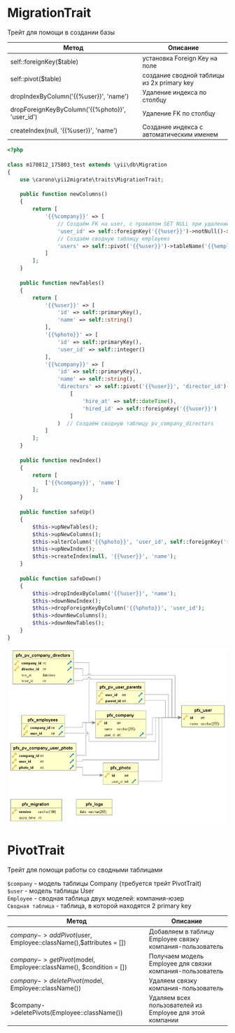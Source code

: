 MigrationTrait   
=================
Трейт для помощи в создании базы

|Метод|Описание
|------|---------
|self::foreignKey($table)|установка Foreign Key на поле  
|self::pivot($table)|создание сводной таблицы из 2х primary key
|dropIndexByColumn('{{%user}}', 'name')|Удаление индекса по столбцу
|dropForeignKeyByColumn('{{%photo}}', 'user_id')|Удаление FK по столбцу
|createIndex(null, '{{%user}}', 'name')|Создание индекса с автоматическим именем


```php
<?php

class m170812_175803_test extends \yii\db\Migration
{
    use \carono\yii2migrate\traits\MigrationTrait;

    public function newColumns()
    {
        return [
            '{{%company}}' => [
                // Создаём FK на user, с правилом SET NULL при удалении
                'user_id' => self::foreignKey('{{%user}}')->notNull()->onDeleteNull(),
                // Создаём сводную таблицу employees
                'users' => self::pivot('{{%user}}')->tableName('{{%employees}}')
            ]
        ];
    }

    public function newTables()
    {
        return [
            '{{%user}}' => [
                'id' => self::primaryKey(),
                'name' => self::string()
            ],
            '{{%photo}}' => [
                'id' => self::primaryKey(),
                'user_id' => self::integer()
            ],
            '{{%company}}' => [
                'id' => self::primaryKey(),
                'name' => self::string(),
                'directors' => self::pivot('{{%user}}', 'director_id')->columns(
                    [
                        'hire_at' => self::dateTime(),
                        'hired_id' => self::foreignKey('{{%user}}')
                    ]
                )  // Создаём сводную таблицу pv_company_directors
            ]
        ];
    }

    public function newIndex()
    {
        return [
            ['{{%company}}', 'name']
        ];
    }

    public function safeUp()
    {
        $this->upNewTables();
        $this->upNewColumns();
        $this->alterColumn('{{%photo}}', 'user_id', self::foreignKey('{{%user}}'));
        $this->upNewIndex();
        $this->createIndex(null, '{{%user}}', 'name');
    }

    public function safeDown()
    {
        $this->dropIndexByColumn('{{%user}}', 'name');
        $this->downNewIndex();
        $this->dropForeignKeyByColumn('{{%photo}}', 'user_id');
        $this->downNewColumns();
        $this->downNewTables();
    }
}
```
<p align="center">
    <img src="schema.png">
</p>

PivotTrait
==========
Трейт для помощи работы со сводными таблицами  

`$company` - модель таблицы Company (требуется трейт PivotTrait)  
`$user` - модель таблицы User  
`Employee` - сводная таблица двух моделей: компания-юзер  
`Сводная таблица` - таблица, в которой находятся 2 primary key

|Метод|Описание
|------|---------
|$company->addPivot($user, Employee::className(),$attributes = [])|Добавляем в таблицу Employee связку компания-пользователь
|$company->getPivot($model, Employee::className(), $condition = [])|Получаем модель Employee для связки компания-пользователь
|$company->deletePivot($model, Employee::className())|Удаляем связку компания-пользователь
|$company->deletePivots(Employee::className())|Удаляем всех пользователей из Employee для этой компании

